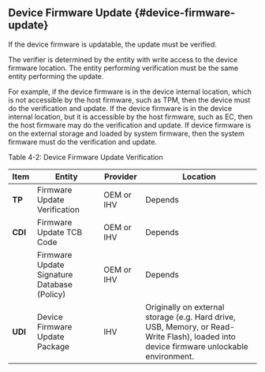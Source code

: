 <!--- @file
  device-firmware-update.md for Understanding the UEFI Secure Boot Chain

  Copyright (c) 2019, Intel Corporation. All rights reserved.<BR>

  Redistribution and use in source (original document form) and 'compiled'
  forms (converted to PDF, epub, HTML and other formats) with or without
  modification, are permitted provided that the following conditions are met:

  1) Redistributions of source code (original document form) must retain the
     above copyright notice, this list of conditions and the following
     disclaimer as the first lines of this file unmodified.

  2) Redistributions in compiled form (transformed to other DTDs, converted to
     PDF, epub, HTML and other formats) must reproduce the above copyright
     notice, this list of conditions and the following disclaimer in the
     documentation and/or other materials provided with the distribution.

  THIS DOCUMENTATION IS PROVIDED BY TIANOCORE PROJECT "AS IS" AND ANY EXPRESS OR
  IMPLIED WARRANTIES, INCLUDING, BUT NOT LIMITED TO, THE IMPLIED WARRANTIES OF
  MERCHANTABILITY AND FITNESS FOR A PARTICULAR PURPOSE ARE DISCLAIMED. IN NO
  EVENT SHALL TIANOCORE PROJECT  BE LIABLE FOR ANY DIRECT, INDIRECT, INCIDENTAL,
  SPECIAL, EXEMPLARY, OR CONSEQUENTIAL DAMAGES (INCLUDING, BUT NOT LIMITED TO,
  PROCUREMENT OF SUBSTITUTE GOODS OR SERVICES; LOSS OF USE, DATA, OR PROFITS;
  OR BUSINESS INTERRUPTION) HOWEVER CAUSED AND ON ANY THEORY OF LIABILITY,
  WHETHER IN CONTRACT, STRICT LIABILITY, OR TORT (INCLUDING NEGLIGENCE OR
  OTHERWISE) ARISING IN ANY WAY OUT OF THE USE OF THIS DOCUMENTATION, EVEN IF
  ADVISED OF THE POSSIBILITY OF SUCH DAMAGE.

-->

## Device Firmware Update {#device-firmware-update}

If the device firmware is updatable, the update must be verified.

The verifier is determined by the entity with write access to the device firmware location. The entity performing verification must be the same entity performing the update.

For example, if the device firmware is in the device internal location, which is not accessible by the host firmware, such as TPM, then the device must do the verification and update. If the device firmware is in the device internal location, but it is accessible by the host firmware, such as EC, then the host firmware may do the verification and update. If device firmware is on the external storage and loaded by system firmware, then the system firmware must do the verification and update.

Table 4-2: Device Firmware Update Verification

| **Item** | **Entity** | **Provider** | **Location** |
| --- | --- | --- | --- |
| **TP** | Firmware Update Verification | OEM or IHV | Depends |
| **CDI** | Firmware Update TCB Code | OEM or IHV | Depends |
|  | Firmware Update Signature Database (Policy) | OEM or IHV | Depends |
| **UDI** | Device Firmware Update Package | IHV | Originally on external storage (e.g. Hard drive, USB, Memory, or Read-Write Flash), loaded into device firmware unlockable environment. |